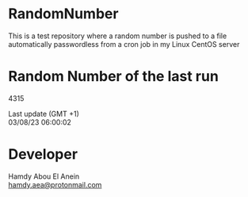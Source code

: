 # RandomNumber    
This is a test repository where a random number is pushed to a file automatically passwordless from a cron job in my Linux CentOS server    
# Random Number of the last run   
4315
      
Last update (GMT +1)    
03/08/23 06:00:02
# Developer    
Hamdy Abou El Anein   
hamdy.aea@protonmail.com

